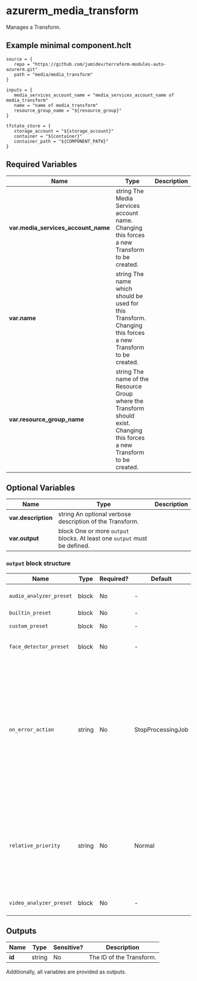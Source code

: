 # azurerm_media_transform

Manages a Transform.

## Example minimal component.hclt

```hcl
source = {
   repo = "https://github.com/jumidev/terraform-modules-auto-azurerm.git" 
   path = "media/media_transform" 
}

inputs = {
   media_services_account_name = "media_services_account_name of media_transform" 
   name = "name of media_transform" 
   resource_group_name = "${resource_group}" 
}

tfstate_store = {
   storage_account = "${storage_account}" 
   container = "${container}" 
   container_path = "${COMPONENT_PATH}" 
}

```

## Required Variables

| Name | Type |  Description |
| ---- | --------- |  ----------- |
| **var.media_services_account_name** | string  The Media Services account name. Changing this forces a new Transform to be created. | 
| **var.name** | string  The name which should be used for this Transform. Changing this forces a new Transform to be created. | 
| **var.resource_group_name** | string  The name of the Resource Group where the Transform should exist. Changing this forces a new Transform to be created. | 

## Optional Variables

| Name | Type |  Description |
| ---- | --------- |  ----------- |
| **var.description** | string  An optional verbose description of the Transform. | 
| **var.output** | block  One or more `output` blocks. At least one `output` must be defined. | 

### `output` block structure

| Name | Type | Required? | Default | Description |
| ---- | ---- | --------- | ------- | ----------- |
| `audio_analyzer_preset` | block | No | - | An 'audio_analyzer_preset' block. |
| `builtin_preset` | block | No | - | A 'builtin_preset' block. |
| `custom_preset` | block | No | - | A 'custom_preset' block. |
| `face_detector_preset` | block | No | - | A 'face_detector_preset' block. |
| `on_error_action` | string | No | StopProcessingJob | A Transform can define more than one outputs. This property defines what the service should do when one output fails - either continue to produce other outputs, or, stop the other outputs. The overall Job state will not reflect failures of outputs that are specified with 'ContinueJob'. Possible values are 'StopProcessingJob' or 'ContinueJob'. Defaults to 'StopProcessingJob'. |
| `relative_priority` | string | No | Normal | Sets the relative priority of the TransformOutputs within a Transform. This sets the priority that the service uses for processing Transform Outputs. Possible values are 'High', 'Normal' or 'Low'. Defaults to 'Normal'. |
| `video_analyzer_preset` | block | No | - | A 'video_analyzer_preset' block. |



## Outputs

| Name | Type | Sensitive? | Description |
| ---- | ---- | --------- | --------- |
| **id** | string | No  | The ID of the Transform. | 

Additionally, all variables are provided as outputs.
